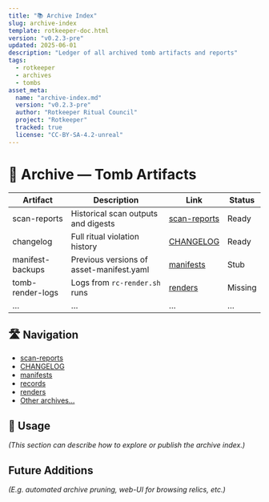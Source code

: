 ```yaml
---
title: "📚 Archive Index"
slug: archive-index
template: rotkeeper-doc.html
version: "v0.2.3-pre"
updated: 2025-06-01
description: "Ledger of all archived tomb artifacts and reports"
tags:
  - rotkeeper
  - archives
  - tombs
asset_meta:
  name: "archive-index.md"
  version: "v0.2.3-pre"
  author: "Rotkeeper Ritual Council"
  project: "Rotkeeper"
  tracked: true
  license: "CC-BY-SA-4.2-unreal"
---
```


# 🏺 Archive — Tomb Artifacts

<!-- The council’s ledger of archival records -->

| Artifact              | Description                               | Link                                  | Status   |
|-----------------------|-------------------------------------------|---------------------------------------|----------|
| scan-reports          | Historical scan outputs and digests       | [scan-reports](scan-reports.html) | Ready  |
| changelog             | Full ritual violation history             | [CHANGELOG](CHANGELOG.html)     | Ready    |
| manifest-backups      | Previous versions of asset-manifest.yaml  | [manifests](manifests.html)     | Stub     |
| tomb-render-logs      | Logs from `rc-render.sh` runs             | [renders](renders.html)         | Missing  |
| …                     | …                                         | …                                     | …        |

## 🛣️ Navigation

<!-- Quick nav to archive sections -->
- [scan-reports](scan-reports.html)
- [CHANGELOG](CHANGELOG.html)
- [manifests](manifests.html)
- [records](records.html)
- [renders](renders.html)
- [Other archives…](index.html)

## 🧭 Usage

*(This section can describe how to explore or publish the archive index.)*

## Future Additions

*(E.g. automated archive pruning, web-UI for browsing relics, etc.)*